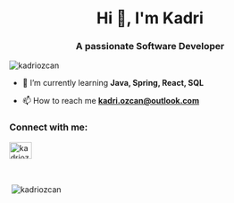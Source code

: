 <h1 align="center">Hi 👋, I'm Kadri</h1>
<h3 align="center">A passionate Software Developer</h3>

<p align="left"> <img src="https://komarev.com/ghpvc/?username=kadriozcan&label=Profile%20views&color=0e75b6&style=flat" alt="kadriozcan" /> </p>

- 🌱 I’m currently learning **Java, Spring, React, SQL**

- 📫 How to reach me **kadri.ozcan@outlook.com**

<h3 align="left">Connect with me:</h3>
<p align="left">
<a href="https://linkedin.com/in/kadriozcan" target="blank"><img align="center" src="https://raw.githubusercontent.com/rahuldkjain/github-profile-readme-generator/master/src/images/icons/Social/linked-in-alt.svg" alt="kadriozcan" height="30" width="40" /></a>
</p>
<br/>
<p>&nbsp;<img align="center" src="https://github-readme-stats.vercel.app/api?username=kadriozcan&show_icons=true&locale=en" alt="kadriozcan" /></p>
